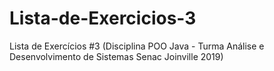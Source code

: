 # Lista-de-Exercicios-3
Lista de Exercícios #3 (Disciplina POO Java - Turma Análise e Desenvolvimento de Sistemas Senac Joinville 2019)
